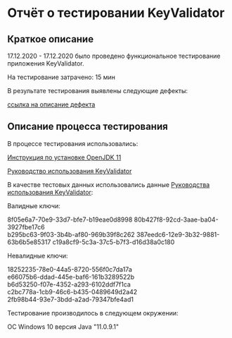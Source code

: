 # Отчёт о тестировании KeyValidator

## Краткое описание

17.12.2020 - 17.12.2020 было проведено функциональное тестирование приложения KeyValidator.

На тестирование затрачено: 15 мин

В результате тестирования выявлены следующие дефекты:

[ссылка на описание дефекта](https://github.com/AnastMast/Java1.1/issues/1)

## Описание процесса тестирования

В процессе тестирования использовались:

[Инструкция по установке OpenJDK 11](https://github.com/netology-code/javaqa-homeworks/blob/master/intro/openjdk11-manual.md)

[Руководство использования KeyValidator](https://github.com/netology-code/javaqa-homeworks/blob/master/intro/user-manual.md)

В качестве тестовых данных использовались данные [Руководства использования KeyValidator](https://github.com/netology-code/javaqa-homeworks/blob/master/intro/user-manual.md):

Валидные ключи:

8f05e6a7-70e9-33d7-bfe7-b19eae0d8998 
80b427f8-92cd-3aae-ba04-3927fbe17c6  
b295bc63-9f03-3b4b-af80-969b39f8c262 
387eedc6-12e9-3b32-9881-63b6b5e85317 
c19a8cf9-5c3a-37c5-b7f3-d16d38a0c180  

Невалидные ключи:

18252235-78e0-44a5-8720-556f0c7da17a  
e66075b6-ddad-445e-baf6-161b3289522b   
b6d53250-f07e-4352-a293-6102ddf7f1ca   
c2bc778a-1cb9-46c6-b435-0489649d2a42   
2fb98b44-93e7-3bdd-a2ad-79347bfe4ad1 

Тестирование производилось в следующем окружении:

ОС Windows 10
версия Java "11.0.9.1"
